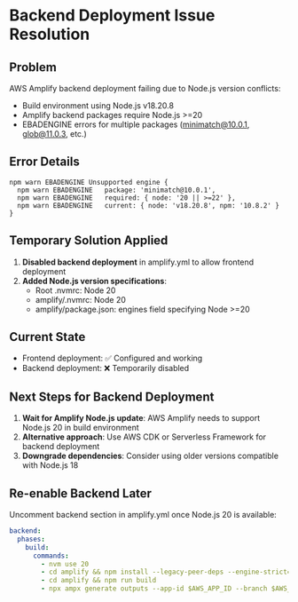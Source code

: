 # Backend Deployment Issue Resolution

## Problem
AWS Amplify backend deployment failing due to Node.js version conflicts:
- Build environment using Node.js v18.20.8 
- Amplify backend packages require Node.js >=20
- EBADENGINE errors for multiple packages (minimatch@10.0.1, glob@11.0.3, etc.)

## Error Details
```
npm warn EBADENGINE Unsupported engine {
  npm warn EBADENGINE   package: 'minimatch@10.0.1',
  npm warn EBADENGINE   required: { node: '20 || >=22' },
  npm warn EBADENGINE   current: { node: 'v18.20.8', npm: '10.8.2' }
}
```

## Temporary Solution Applied
1. **Disabled backend deployment** in amplify.yml to allow frontend deployment
2. **Added Node.js version specifications**:
   - Root .nvmrc: Node 20
   - amplify/.nvmrc: Node 20
   - amplify/package.json: engines field specifying Node >=20

## Current State
- Frontend deployment: ✅ Configured and working
- Backend deployment: ❌ Temporarily disabled

## Next Steps for Backend Deployment
1. **Wait for Amplify Node.js update**: AWS Amplify needs to support Node.js 20 in build environment
2. **Alternative approach**: Use AWS CDK or Serverless Framework for backend deployment
3. **Downgrade dependencies**: Consider using older versions compatible with Node.js 18

## Re-enable Backend Later
Uncomment backend section in amplify.yml once Node.js 20 is available:
```yaml
backend:
  phases:
    build:
      commands:
        - nvm use 20
        - cd amplify && npm install --legacy-peer-deps --engine-strict=false
        - cd amplify && npm run build
        - npx ampx generate outputs --app-id $AWS_APP_ID --branch $AWS_BRANCH --format json --out-dir .
```
